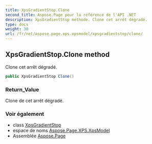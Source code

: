 ```yaml
---
title: XpsGradientStop.Clone
second_title: Aspose.Page pour la référence de l'API .NET
description: XpsGradientStop méthode. Clone cet arrêt dégradé.
type: docs
weight: 30
url: /fr/net/aspose.page.xps.xpsmodel/xpsgradientstop/clone/
---
```

## XpsGradientStop.Clone method

Clone cet arrêt dégradé.

```csharp
public XpsGradientStop Clone()
```

### Return_Value

Clone de cet arrêt dégradé.

### Voir également

* class [XpsGradientStop](../)
* espace de noms [Aspose.Page.XPS.XpsModel](../../xpsgradientstop/)
* Assemblée [Aspose.Page](../../../)


